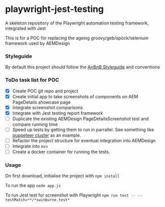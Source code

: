 # playwright-jest-testing
A skeleton repository of the Playwright automation testing framework, integrated with Jest

This is for a POC for replacing the ageing groovy/geb/spock/selenium framework used by AEMDesign

### Styleguide
By default this project should follow the [AirBnB Styleguide](https://github.com/airbnb/javascript) and conventions

### ToDo task list for POC
- [x] Create POC git repo and project
- [x] Create initial app to take screenshots of components on AEM PageDetails showcase page
- [x] Integrate screenshot comparisons
- [x] Integrate with Jest testing report framework
- [ ] Duplicate the existing AEMDesign PageDetailsScreenshot test and compare running time
- [ ] Speed up tests by getting them to run in parrallel. See something like [puppeteer cluster](https://github.com/thomasdondorf/puppeteer-cluster) as an example.
- [ ] Refactor the project structure for eventual integration into AEMDesign
- [ ] Integrate into `mvn`
- [ ] Create a docker container for running the tests.

### Usage
On first download, initialise the project with `npm install`

To run the app `node app.js`

To run Jest test for screenshot with Playwright `npm run test -- --testMatch=**/*swinburne.test*`